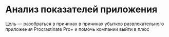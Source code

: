 # Анализ показателей приложения

Цель — разобраться в причинах в причинах убытков развлекательного приложения Procrastinate Pro+ и помочь компании выйти в плюс
